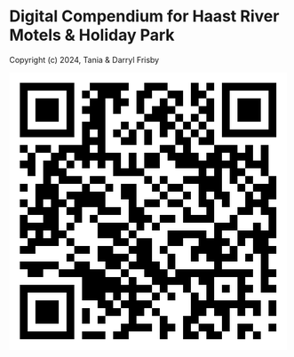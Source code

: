 # Digital Compendium for Haast River Motels & Holiday Park

Copyright (c) 2024, Tania & Darryl Frisby

![QR Code](main_images/haast_compendium_qr_code.png)
